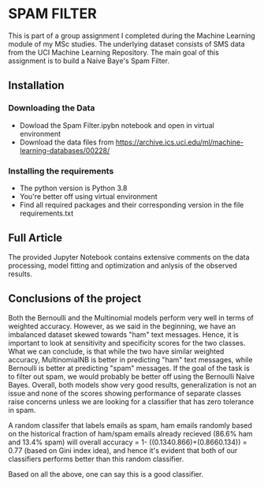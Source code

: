 # SPAM FILTER

This is part of a group assignment I completed during the Machine Learning module of my MSc studies. The underlying dataset consists of SMS data from the UCI Machine Learning Repository. The main goal of this assignment is to build a Naive Baye's Spam Filter.

## Installation 
### Downloading the Data
- Dowload the Spam Filter.ipybn notebook and open in virtual environment
- Download the data files from https://archive.ics.uci.edu/ml/machine-learning-databases/00228/

    
### Installing the requirements
- The python version is Python 3.8
- You're better off using virtual environment 
- Find all required packages and their corresponding version in the file requirements.txt

## Full Article
The provided Jupyter Notebook contains extensive comments on the data processing, model fitting and optimization and anlysis of the observed results.

## Conclusions of the project

Both the Bernoulli and the Multinomial models perform very well in terms of weighted accuracy. However, as we said in the beginning, we have an imbalanced dataset skewed towards "ham" text messages. Hence, it is important to look at sensitivity and specificity scores for the two classes. What we can conclude, is that while the two have similar weighted accuracy, MultinomialNB is better in predicting "ham" text messages, while Bernoulli is better at predicting "spam" messages. If the goal of the task is to filter out spam, we would probably be better off using the Bernoulli Naive Bayes. Overall, both models show very good results, generalization is not an issue and none of the scores showing performance of separate classes raise concerns unless we are looking for a classifier that has zero tolerance in spam.

A random classifer that labels emails as spam, ham emails randomly based on the historical fraction of ham/spam emails already recieved (86.6% ham and 13.4% spam) will overall accuracy = 1- ((0.1340.866)+(0.8660.134)) = 0.77 (based on Gini index idea), and hence it's evident that both of our classifiers performs better than this random classifier.

Based on all the above, one can say this is a good classifier.
